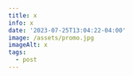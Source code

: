 ```yaml
---
title: x
info: x
date: '2023-07-25T13:04:22-04:00'
image: /assets/promo.jpg
imageAlt: x
tags:
  - post
---
```


